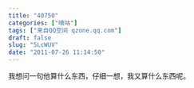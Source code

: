 ```yaml
---
title: "40750"
categories: ["嘀咕"]
tags: ["来自QQ空间 qzone.qq.com"]
draft: false
slug: "5LcWUV"
date: "2011-07-26 11:14:50"
---
```


我想问一句他算什么东西，仔细一想，我又算什么东西呢。
